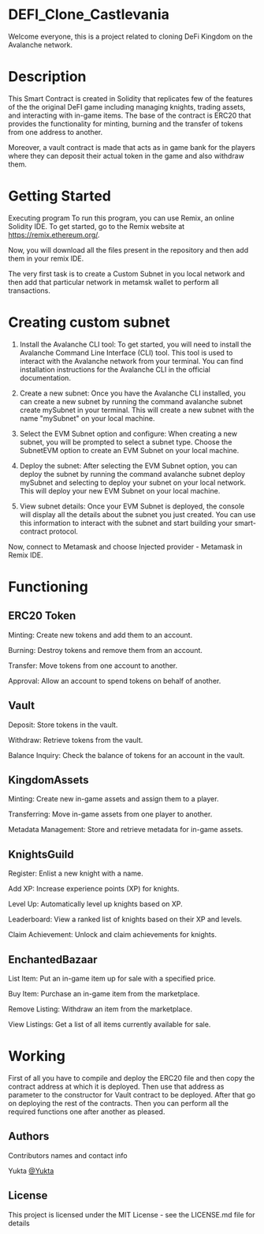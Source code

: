 # DEFI_Clone_Castlevania
Welcome everyone, this is a project related to cloning DeFi Kingdom on the Avalanche network.

# Description

This Smart Contract is created in Solidity that replicates few of the features of the the original DeFI game including managing knights, trading assets, and interacting with in-game items. The base of the contract is ERC20 that provides the functionality for minting, burning and the transfer of tokens from one address to another.

Moreover, a vault contract is made that acts as in game bank for the players where they can deposit their actual token in the game and also withdraw them.

# Getting Started

Executing program
To run this program, you can use Remix, an online Solidity IDE. To get started, go to the Remix website at https://remix.ethereum.org/.

Now, you will download all the files present in the repository and then add them in your remix IDE.

The very first task is to create a Custom Subnet in you local network and then add that particular network in metamsk wallet to perform all transactions.

# Creating custom subnet

1. Install the Avalanche CLI tool: To get started, you will need to install the Avalanche Command Line Interface (CLI) tool. This tool is used to interact with the Avalanche network from your terminal. You can find installation instructions for the Avalanche CLI in the official documentation.

2. Create a new subnet: Once you have the Avalanche CLI installed, you can create a new subnet by running the command avalanche subnet create mySubnet in your terminal. This will create a new subnet with the name "mySubnet" on your local machine.

3. Select the EVM Subnet option and configure: When creating a new subnet, you will be prompted to select a subnet type. Choose the SubnetEVM option to create an EVM Subnet on your local machine.

4. Deploy the subnet: After selecting the EVM Subnet option, you can deploy the subnet by running the command avalanche subnet deploy mySubnet and selecting to deploy your subnet on your local network. This will deploy your new EVM Subnet on your local machine.

5. View subnet details: Once your EVM Subnet is deployed, the console will display all the details about the subnet you just created. You can use this information to interact with the subnet and start building your smart-contract protocol.

Now, connect to Metamask and choose Injected provider - Metamask in Remix IDE.

# Functioning 


## ERC20 Token

Minting: Create new tokens and add them to an account.


Burning: Destroy tokens and remove them from an account.


Transfer: Move tokens from one account to another.


Approval: Allow an account to spend tokens on behalf of another.

## Vault

Deposit: Store tokens in the vault.


Withdraw: Retrieve tokens from the vault.


Balance Inquiry: Check the balance of tokens for an account in the vault.
## KingdomAssets

Minting: Create new in-game assets and assign them to a player.


Transferring: Move in-game assets from one player to another.


Metadata Management: Store and retrieve metadata for in-game assets.
## KnightsGuild

Register: Enlist a new knight with a name.


Add XP: Increase experience points (XP) for knights.


Level Up: Automatically level up knights based on XP.


Leaderboard: View a ranked list of knights based on their XP and levels.


Claim Achievement: Unlock and claim achievements for knights.
## EnchantedBazaar

List Item: Put an in-game item up for sale with a specified price.


Buy Item: Purchase an in-game item from the marketplace.


Remove Listing: Withdraw an item from the marketplace.


View Listings: Get a list of all items currently available for sale.

# Working

First of all you have to compile and deploy the ERC20 file and then copy the contract address at which it is deployed. Then use that address as parameter to the constructor for Vault contract to be deployed. After that go on deploying the rest of the contracts. Then you can perform all the required functions one after another as pleased.

## Authors

Contributors names and contact info

Yukta 
[@Yukta](https://www.linkedin.com/in/yukta-/)


## License

This project is licensed under the MIT License - see the LICENSE.md file for details




